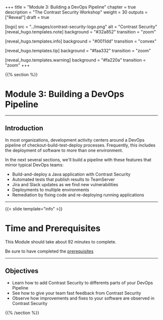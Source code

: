 +++
title = "Module 3: Building a DevOps Pipeline"
chapter = true
description = "The Contrast Security Workshop"
weight = 30
outputs = ["Reveal"]
draft = true

[logo]
src = "../images/contrast-security-logo.png"
alt = "Contrast Security"
[reveal_hugo.templates.note]
background = "#32a852"
transition = "zoom"

[reveal_hugo.templates.info]
background = "#0011dd"
transition = "convex"

[reveal_hugo.templates.tip]
background = "#faa332"
transition = "zoom"

[reveal_hugo.templates.warning]
background = "#fa220a"
transition = "zoom"
+++

{{% section %}}
# Module 3: Building a DevOps Pipeline

---
## Introduction
In most organizations, development activity centers around a DevOps pipeline of checkout-build-test-deploy processes.  Frequently, this includes the deployment of software to more than one environment.

In the next several sections, we'll build a pipeline with these features that mirror typical DevOps teams:

- Build-and-deploy a Java application with Contrast Security
- Automated tests that publish results to TeamServer
- Jira and Slack updates as we find new vulnerabilities
- Deployments to multiple environments
- Remediation by fixing code and re-deploying running applications

---
{{< slide template="info" >}}
# Time and Prerequisites
This Module should take about 92 minutes to complete. 

Be sure to have completed the [prerequisites](../#/2)  

---
## Objectives

- Learn how to add Contrast Security to differents parts of your DevOps Pipeline
- See how to give your team fast feedback from Contrast Security
- Observe how improvements and fixes to your software are observed in Contrast Security


{{% /section %}}